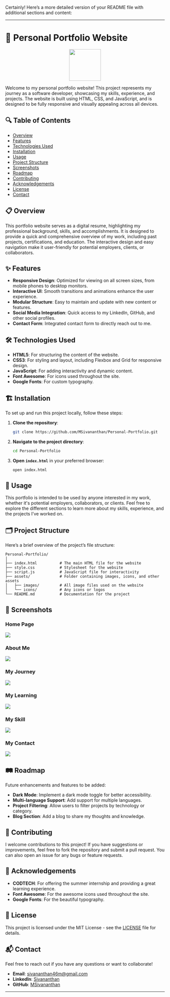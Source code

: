 Certainly! Here’s a more detailed version of your README file with additional sections and content:

---

# 🌟 Personal Portfolio Website

<div id="header" align="center">
  <img src=" ![Portfolio Logo](./logo_1-removebg-preview%201%20-%20Copy.png)
" width="100"/>
</div>

                                                          

Welcome to my personal portfolio website! This project represents my journey as a software developer, showcasing my skills, experience, and projects. The website is built using HTML, CSS, and JavaScript, and is designed to be fully responsive and visually appealing across all devices.

## 🔍 Table of Contents
- [Overview](#overview)
- [Features](#features)
- [Technologies Used](#technologies-used)
- [Installation](#installation)
- [Usage](#usage)
- [Project Structure](#project-structure)
- [Screenshots](#screenshots)
- [Roadmap](#roadmap)
- [Contributing](#contributing)
- [Acknowledgements](#acknowledgements)
- [License](#license)
- [Contact](#contact)

## 📋 Overview
This portfolio website serves as a digital resume, highlighting my professional background, skills, and accomplishments. It is designed to provide a quick and comprehensive overview of my work, including past projects, certifications, and education. The interactive design and easy navigation make it user-friendly for potential employers, clients, or collaborators.

## ✨ Features
- **Responsive Design**: Optimized for viewing on all screen sizes, from mobile phones to desktop monitors.
- **Interactive UI**: Smooth transitions and animations enhance the user experience.
- **Modular Structure**: Easy to maintain and update with new content or features.
- **Social Media Integration**: Quick access to my LinkedIn, GitHub, and other social profiles.
- **Contact Form**: Integrated contact form to directly reach out to me.

## 🛠️ Technologies Used
- **HTML5**: For structuring the content of the website.
- **CSS3**: For styling and layout, including Flexbox and Grid for responsive design.
- **JavaScript**: For adding interactivity and dynamic content.
- **Font Awesome**: For icons used throughout the site.
- **Google Fonts**: For custom typography.

## 🏗️ Installation
To set up and run this project locally, follow these steps:

1. **Clone the repository**:
   ```bash
   git clone https://github.com/MSivananthan/Personal-Portfolio.git
   ```
2. **Navigate to the project directory**:
   ```bash
   cd Personal-Portfolio
   ```
3. **Open `index.html`** in your preferred browser:
   ```bash
   open index.html
   ```

## 🎯 Usage
This portfolio is intended to be used by anyone interested in my work, whether it's potential employers, collaborators, or clients. Feel free to explore the different sections to learn more about my skills, experience, and the projects I’ve worked on.

## 🗂️ Project Structure
Here’s a brief overview of the project’s file structure:

```
Personal-Portfolio/
│
├── index.html          # The main HTML file for the website
├── style.css           # Stylesheet for the website
├── script.js           # JavaScript file for interactivity
├── assets/             # Folder containing images, icons, and other assets
│   ├── images/         # All image files used on the website
│   └── icons/          # Any icons or logos
└── README.md           # Documentation for the project
```

## 📸 Screenshots

### Home Page
<img src="Home Page.png">

### About Me
<img src="About Page.png">

### My Journey
<img src="My Journey.png">

### My Learning
<img src="Learning Page.png">

### My Skill
<img src="My Skill Page.png">

### My Contact
<img src="Contact page.png">

## 🛤️ Roadmap
Future enhancements and features to be added:
- **Dark Mode**: Implement a dark mode toggle for better accessibility.
- **Multi-language Support**: Add support for multiple languages.
- **Project Filtering**: Allow users to filter projects by technology or category.
- **Blog Section**: Add a blog to share my thoughts and knowledge.

## 🤝 Contributing
I welcome contributions to this project! If you have suggestions or improvements, feel free to fork the repository and submit a pull request. You can also open an issue for any bugs or feature requests.

## 🙏 Acknowledgements
- **CODTECH**: For offering the summer internship and providing a great learning experience.
- **Font Awesome**: For the awesome icons used throughout the site.
- **Google Fonts**: For the beautiful typography.

## 📄 License
This project is licensed under the MIT License - see the [LICENSE](LICENSE) file for details.

## 📬 Contact
Feel free to reach out if you have any questions or want to collaborate!

- **Email**: [sivananthan46m@gmail.com](mailto:sivananthan46m@gmail.com)
- **LinkedIn**: [Sivananthan](https://www.linkedin.com/in/sivananthanm/)
- **GitHub**: [MSivananthan](https://github.com/MSivananthan)

---


